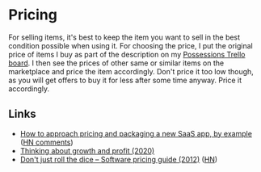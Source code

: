 # Pricing

For selling items, it's best to keep the item you want to sell in the best condition possible when using it. For choosing the price, I put the original price of items I buy as part of the description on my [Possessions Trello board](https://trello.com/b/HotsLGsc). I then see the prices of other same or similar items on the marketplace and price the item accordingly. Don't price it too low though, as you will get offers to buy it for less after some time anyway. Price it accordingly.

## Links

- [How to approach pricing and packaging a new SaaS app, by example](https://stripe.com/atlas/guides/saas-pricing) ([HN comments](https://news.ycombinator.com/item?id=16476454))
- [Thinking about growth and profit (2020)](https://jlongster.com/thinking-growth-profit)
- [Don't just roll the dice – Software pricing guide (2012)](https://neildavidson.com/downloads/dont-just-roll-the-dice-2.0.0.pdf) ([HN](https://news.ycombinator.com/item?id=22027912))
